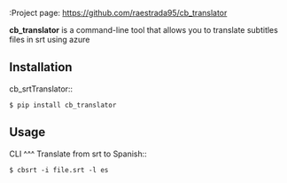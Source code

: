 :Project page: https://github.com/raestrada95/cb_translator

**cb_translator** is a command-line tool that allows you to translate subtitles files in srt using azure 


Installation
------------
cb_srtTranslator::

    $ pip install cb_translator


Usage
-----
CLI
^^^
Translate from srt to Spanish::

    $ cbsrt -i file.srt -l es
